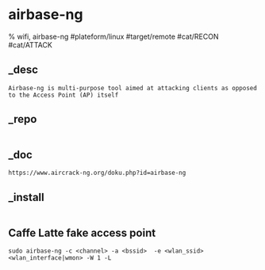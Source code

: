 # airbase-ng
% wifi, airbase-ng
#plateform/linux #target/remote #cat/RECON #cat/ATTACK

## _desc
```
Airbase-ng is multi-purpose tool aimed at attacking clients as opposed to the Access Point (AP) itself
```

## _repo
```
```

## _doc
```
https://www.aircrack-ng.org/doku.php?id=airbase-ng
```

## _install
```
```

## Caffe Latte fake access point
```
sudo airbase-ng -c <channel> -a <bssid>  -e <wlan_ssid> <wlan_interface|wmon> -W 1 -L
```